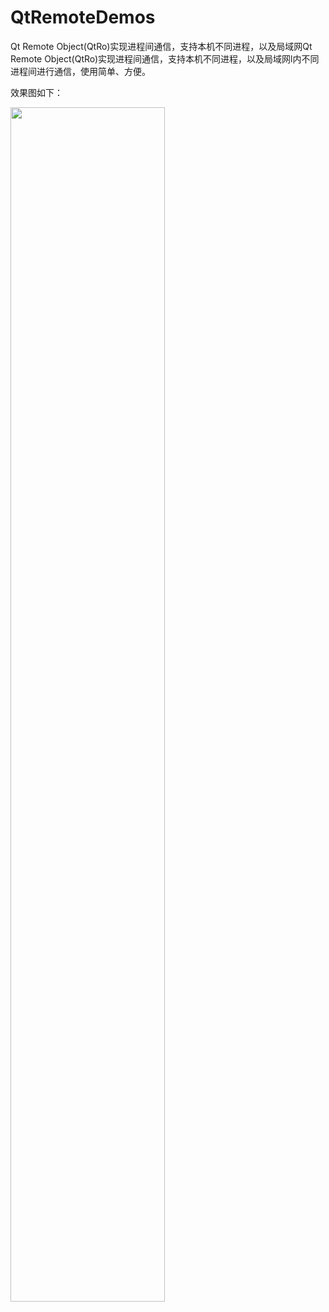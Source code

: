 # QtRemoteDemos
Qt Remote Object(QtRo)实现进程间通信，支持本机不同进程，以及局域网Qt Remote Object(QtRo)实现进程间通信，支持本机不同进程，以及局域网l内不同进程间进行通信，使用简单、方便。

效果图如下：

<img src="https://github.com/luoyayun361/QtRemoteDemos/blob/master/Static/GIF.gif" width=70%/>
